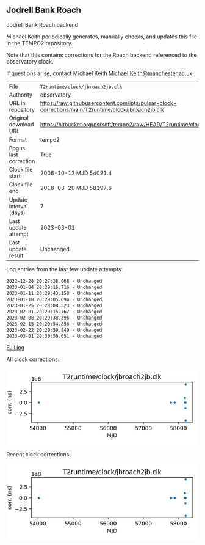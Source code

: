 
## Jodrell Bank Roach

Jodrell Bank Roach backend

Michael Keith periodically generates, manually checks, and updates
this file in the TEMPO2 repository.

Note that this contains corrections for the Roach backend referenced
to the observatory clock.

If questions arise, contact Michael Keith
<Michael.Keith@manchester.ac.uk>.

|     |     |
|:--- |:--- |
| File | `T2runtime/clock/jbroach2jb.clk` |
| Authority | observatory |
| URL in repository | <https://raw.githubusercontent.com/ipta/pulsar-clock-corrections/main/T2runtime/clock/jbroach2jb.clk> |
| Original download URL | <https://bitbucket.org/psrsoft/tempo2/raw/HEAD/T2runtime/clock/jbroach2jb.clk> |
| Format | tempo2 |
| Bogus last correction | True |
| Clock file start | 2006-10-13 MJD 54021.4 |
| Clock file end | 2018-03-20 MJD 58197.6 |
| Update interval (days) | 7 |
| Last update attempt | 2023-03-01 |
| Last update result | Unchanged |

Log entries from the last few update attempts:
```
2022-12-28 20:27:38.068 - Unchanged
2023-01-04 20:29:16.716 - Unchanged
2023-01-11 20:29:43.158 - Unchanged
2023-01-18 20:29:05.694 - Unchanged
2023-01-25 20:28:08.523 - Unchanged
2023-02-01 20:29:15.767 - Unchanged
2023-02-08 20:29:38.396 - Unchanged
2023-02-15 20:29:54.856 - Unchanged
2023-02-22 20:29:59.849 - Unchanged
2023-03-01 20:30:50.651 - Unchanged
```
[Full log](https://raw.githubusercontent.com/ipta/pulsar-clock-corrections/main/log/T2runtime/clock/jbroach2jb.clk.log)


All clock corrections:

![plot of all clock corrections](jbroach2jb.clk.png "All corrections")

Recent clock corrections:

![plot of recent clock corrections](jbroach2jb.clk.short.png "Recent corrections")


